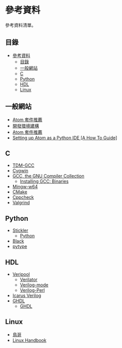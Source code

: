# 參考資料

參考資料清單。

## 目錄

<!-- @import "[TOC]" {cmd="toc" depthFrom=1 depthTo=6 orderedList=false} -->
<!-- code_chunk_output -->

- [參考資料](#參考資料)
  - [目錄](#目錄)
  - [一般網站](#一般網站)
  - [C](#c)
  - [Python](#python)
  - [HDL](#hdl)
  - [Linux](#linux)

<!-- /code_chunk_output -->

## 一般網站

- [Atom 套件推薦](https://github.com/we684123/Atom_packages/tree/8663ebefbbcaf7003b6806314be70cc751cc7773)
- [開發環境建構](https://github.com/TSVS-Special-Topic-Group/Development-Environment-Build)
- [Atom 套件推薦](https://github.com/we684123/Atom_packages/tree/8663ebefbbcaf7003b6806314be70cc751cc7773)
- [Setting up Atom as a Python IDE [A How To Guide]](https://hackernoon.com/setting-up-atom-as-a-python-ide-a-how-to-guide-o6dd37ff)

## C

- [TDM-GCC](https://jmeubank.github.io/tdm-gcc/)
- [Cygwin](https://cygwin.com/)
- [GCC, the GNU Compiler Collection](https://gcc.gnu.org/)
  - [Installing GCC: Binaries](https://gcc.gnu.org/install/binaries.html)
- [Mingw-w64](http://mingw-w64.org/doku.php)
- [CMake](https://cmake.org/)
- [Cppcheck](http://cppcheck.sourceforge.net/)
- [Valgrind](https://valgrind.org/)

## Python

- [Stickler](https://stickler-ci.com/)
  - [Python](https://stickler-ci.com/docs#python)
- [Black](https://github.com/psf/black)
- [pytype](https://google.github.io/pytype/)

## HDL

- [Veripool](https://www.veripool.org/)
  - [Verilator](https://www.veripool.org/wiki/verilator)
  - [Verilog-mode](https://www.veripool.org/wiki/verilog-mode)
  - [Verilog-Perl](https://github.com/veripool/verilog-perl)
- [Icarus Verilog](http://iverilog.icarus.com/)
- [GHDL](http://ghdl.free.fr/)
  - [GHDL](https://github.com/ghdl/ghdl)

## Linux

- [鳥哥](https://linux.vbird.org/)
- [Linux Handbook](https://linuxhandbook.com/)